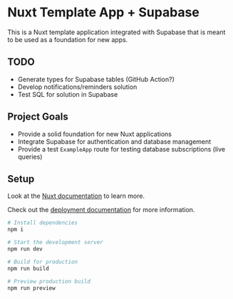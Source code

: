 # Nuxt Template App + Supabase

This is a Nuxt template application integrated with Supabase that is meant to be used as a
foundation for new apps.

## TODO

- Generate types for Supabase tables (GitHub Action?)
- Develop notifications/reminders solution
- Test SQL for solution in Supabase

## Project Goals

- Provide a solid foundation for new Nuxt applications
- Integrate Supabase for authentication and database management
- Provide a test `ExampleApp` route for testing database subscriptions (live queries)

## Setup

Look at the [Nuxt documentation](https://nuxt.com/docs/getting-started/introduction) to learn more.

Check out the [deployment documentation](https://nuxt.com/docs/getting-started/deployment) for more
information.

```sh
# Install dependencies
npm i

# Start the development server
npm run dev

# Build for production
npm run build

# Preview production build
npm run preview
```
